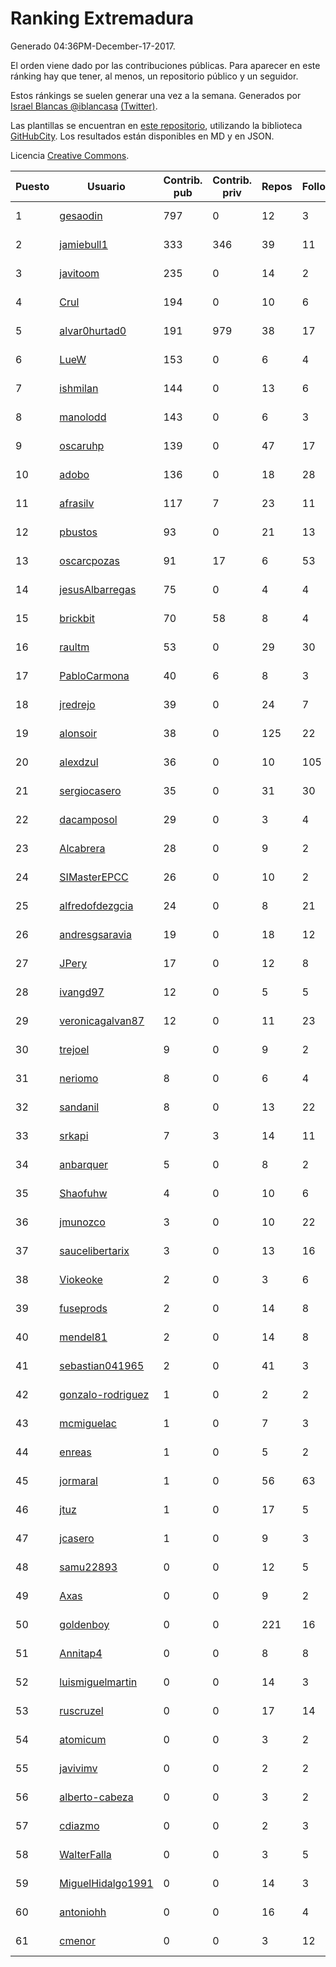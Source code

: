 # Ranking Extremadura

Generado 04:36PM-December-17-2017.

El orden viene dado por las contribuciones públicas. Para aparecer en este ránking hay que tener, al menos, un repositorio público y un seguidor.

Estos ránkings se suelen generar una vez a la semana. Generados por [Israel Blancas @iblancasa](https://github.com/iblancasa/) [(Twitter)](https://twitter.com/iblancasa).

Las plantillas se encuentran en [este repositorio](https://github.com/iblancasa/GH-Spanish-Ranking), utilizando la biblioteca [GitHubCity](https://github.com/iblancasa/GitHubCity). Los resultados están disponibles en MD y en JSON.

Licencia [Creative Commons](https://creativecommons.org/licenses/by/4.0/).

| Puesto   |  Usuario  | Contrib. pub | Contrib. priv |Repos| Followers | Desde |  Avatar  |
|----------|-----------|--------------|---------------|-----|-----------|-------|----------|
|1|[gesaodin](https://github.com/gesaodin)|797|0|12|3|2015-03-13|![gesaodin](https://avatars2.githubusercontent.com/u/11463651)|
|2|[jamiebull1](https://github.com/jamiebull1)|333|346|39|11|2013-03-09|![jamiebull1](https://avatars2.githubusercontent.com/u/3817160)|
|3|[javitoom](https://github.com/javitoom)|235|0|14|2|2015-09-16|![javitoom](https://avatars2.githubusercontent.com/u/14310769)|
|4|[Crul](https://github.com/Crul)|194|0|10|6|2013-09-29|![Crul](https://avatars3.githubusercontent.com/u/5569741)|
|5|[alvar0hurtad0](https://github.com/alvar0hurtad0)|191|979|38|17|2011-10-15|![alvar0hurtad0](https://avatars3.githubusercontent.com/u/1130114)|
|6|[LueW](https://github.com/LueW)|153|0|6|4|2016-07-06|![LueW](https://avatars0.githubusercontent.com/u/20323507)|
|7|[ishmilan](https://github.com/ishmilan)|144|0|13|6|2014-10-07|![ishmilan](https://avatars1.githubusercontent.com/u/9059414)|
|8|[manolodd](https://github.com/manolodd)|143|0|6|3|2013-08-08|![manolodd](https://avatars1.githubusercontent.com/u/5189679)|
|9|[oscaruhp](https://github.com/oscaruhp)|139|0|47|17|2011-06-18|![oscaruhp](https://avatars0.githubusercontent.com/u/859116)|
|10|[adobo](https://github.com/adobo)|136|0|18|28|2011-05-09|![adobo](https://avatars1.githubusercontent.com/u/776565)|
|11|[afrasilv](https://github.com/afrasilv)|117|7|23|11|2014-10-15|![afrasilv](https://avatars2.githubusercontent.com/u/9256924)|
|12|[pbustos](https://github.com/pbustos)|93|0|21|13|2013-12-06|![pbustos](https://avatars1.githubusercontent.com/u/6126487)|
|13|[oscarcpozas](https://github.com/oscarcpozas)|91|17|6|53|2013-01-27|![oscarcpozas](https://avatars3.githubusercontent.com/u/3399621)|
|14|[jesusAlbarregas](https://github.com/jesusAlbarregas)|75|0|4|4|2015-11-05|![jesusAlbarregas](https://avatars3.githubusercontent.com/u/15678914)|
|15|[brickbit](https://github.com/brickbit)|70|58|8|4|2016-06-02|![brickbit](https://avatars2.githubusercontent.com/u/19708065)|
|16|[raultm](https://github.com/raultm)|53|0|29|30|2011-03-09|![raultm](https://avatars3.githubusercontent.com/u/659494)|
|17|[PabloCarmona](https://github.com/PabloCarmona)|40|6|8|3|2015-06-25|![PabloCarmona](https://avatars0.githubusercontent.com/u/13056386)|
|18|[jredrejo](https://github.com/jredrejo)|39|0|24|7|2011-08-27|![jredrejo](https://avatars2.githubusercontent.com/u/1008178)|
|19|[alonsoir](https://github.com/alonsoir)|38|0|125|22|2012-09-23|![alonsoir](https://avatars1.githubusercontent.com/u/2405946)|
|20|[alexdzul](https://github.com/alexdzul)|36|0|10|105|2012-06-29|![alexdzul](https://avatars2.githubusercontent.com/u/1907359)|
|21|[sergiocasero](https://github.com/sergiocasero)|35|0|31|30|2015-02-03|![sergiocasero](https://avatars1.githubusercontent.com/u/10833202)|
|22|[dacamposol](https://github.com/dacamposol)|29|0|3|4|2016-01-27|![dacamposol](https://avatars3.githubusercontent.com/u/16921751)|
|23|[Alcabrera](https://github.com/Alcabrera)|28|0|9|2|2017-02-23|![Alcabrera](https://avatars0.githubusercontent.com/u/25983224)|
|24|[SIMasterEPCC](https://github.com/SIMasterEPCC)|26|0|10|2|2017-03-16|![SIMasterEPCC](https://avatars2.githubusercontent.com/u/26468069)|
|25|[alfredofdezgcia](https://github.com/alfredofdezgcia)|24|0|8|21|2016-11-08|![alfredofdezgcia](https://avatars2.githubusercontent.com/u/23337512)|
|26|[andresgsaravia](https://github.com/andresgsaravia)|19|0|18|12|2011-06-13|![andresgsaravia](https://avatars1.githubusercontent.com/u/847815)|
|27|[JPery](https://github.com/JPery)|17|0|12|8|2015-02-18|![JPery](https://avatars0.githubusercontent.com/u/11062553)|
|28|[ivangd97](https://github.com/ivangd97)|12|0|5|5|2014-05-06|![ivangd97](https://avatars1.githubusercontent.com/u/7497049)|
|29|[veronicagalvan87](https://github.com/veronicagalvan87)|12|0|11|23|2016-10-07|![veronicagalvan87](https://avatars0.githubusercontent.com/u/22678056)|
|30|[trejoel](https://github.com/trejoel)|9|0|9|2|2014-12-05|![trejoel](https://avatars2.githubusercontent.com/u/10090873)|
|31|[neriomo](https://github.com/neriomo)|8|0|6|4|2015-01-17|![neriomo](https://avatars1.githubusercontent.com/u/10569358)|
|32|[sandanil](https://github.com/sandanil)|8|0|13|22|2016-10-07|![sandanil](https://avatars1.githubusercontent.com/u/22678110)|
|33|[srkapi](https://github.com/srkapi)|7|3|14|11|2015-02-08|![srkapi](https://avatars1.githubusercontent.com/u/10909126)|
|34|[anbarquer](https://github.com/anbarquer)|5|0|8|2|2016-05-03|![anbarquer](https://avatars0.githubusercontent.com/u/19173067)|
|35|[Shaofuhw](https://github.com/Shaofuhw)|4|0|10|6|2015-12-11|![Shaofuhw](https://avatars3.githubusercontent.com/u/16259768)|
|36|[jmunozco](https://github.com/jmunozco)|3|0|10|22|2012-11-23|![jmunozco](https://avatars0.githubusercontent.com/u/2869841)|
|37|[saucelibertarix](https://github.com/saucelibertarix)|3|0|13|16|2016-10-07|![saucelibertarix](https://avatars1.githubusercontent.com/u/22678042)|
|38|[Viokeoke](https://github.com/Viokeoke)|2|0|3|6|2015-10-23|![Viokeoke](https://avatars0.githubusercontent.com/u/15265427)|
|39|[fuseprods](https://github.com/fuseprods)|2|0|14|8|2012-12-15|![fuseprods](https://avatars0.githubusercontent.com/u/3052275)|
|40|[mendel81](https://github.com/mendel81)|2|0|14|8|2012-07-18|![mendel81](https://avatars3.githubusercontent.com/u/1996771)|
|41|[sebastian041965](https://github.com/sebastian041965)|2|0|41|3|2013-10-07|![sebastian041965](https://avatars1.githubusercontent.com/u/5628346)|
|42|[gonzalo-rodriguez](https://github.com/gonzalo-rodriguez)|1|0|2|2|2013-04-02|![gonzalo-rodriguez](https://avatars2.githubusercontent.com/u/4035127)|
|43|[mcmiguelac](https://github.com/mcmiguelac)|1|0|7|3|2014-05-07|![mcmiguelac](https://avatars2.githubusercontent.com/u/7512450)|
|44|[enreas](https://github.com/enreas)|1|0|5|2|2011-11-07|![enreas](https://avatars1.githubusercontent.com/u/1179213)|
|45|[jormaral](https://github.com/jormaral)|1|0|56|63|2011-06-03|![jormaral](https://avatars1.githubusercontent.com/u/827073)|
|46|[jtuz](https://github.com/jtuz)|1|0|17|5|2011-12-01|![jtuz](https://avatars2.githubusercontent.com/u/1232719)|
|47|[jcasero](https://github.com/jcasero)|1|0|9|3|2012-05-06|![jcasero](https://avatars3.githubusercontent.com/u/1710851)|
|48|[samu22893](https://github.com/samu22893)|0|0|12|5|2013-10-30|![samu22893](https://avatars1.githubusercontent.com/u/5812967)|
|49|[Axas](https://github.com/Axas)|0|0|9|2|2015-03-04|![Axas](https://avatars3.githubusercontent.com/u/11320626)|
|50|[goldenboy](https://github.com/goldenboy)|0|0|221|16|2009-05-27|![goldenboy](https://avatars0.githubusercontent.com/u/89311)|
|51|[Annitap4](https://github.com/Annitap4)|0|0|8|8|2010-08-30|![Annitap4](https://avatars1.githubusercontent.com/u/381260)|
|52|[luismiguelmartin](https://github.com/luismiguelmartin)|0|0|14|3|2012-07-07|![luismiguelmartin](https://avatars1.githubusercontent.com/u/1935342)|
|53|[ruscruzel](https://github.com/ruscruzel)|0|0|17|14|2013-07-09|![ruscruzel](https://avatars3.githubusercontent.com/u/4977448)|
|54|[atomicum](https://github.com/atomicum)|0|0|3|2|2014-01-13|![atomicum](https://avatars1.githubusercontent.com/u/6386399)|
|55|[javivimv](https://github.com/javivimv)|0|0|2|2|2014-02-17|![javivimv](https://avatars2.githubusercontent.com/u/6708850)|
|56|[alberto-cabeza](https://github.com/alberto-cabeza)|0|0|3|2|2013-12-19|![alberto-cabeza](https://avatars2.githubusercontent.com/u/6225528)|
|57|[cdiazmo](https://github.com/cdiazmo)|0|0|2|3|2014-09-23|![cdiazmo](https://avatars0.githubusercontent.com/u/8872502)|
|58|[WalterFalla](https://github.com/WalterFalla)|0|0|3|5|2015-02-10|![WalterFalla](https://avatars3.githubusercontent.com/u/10943040)|
|59|[MiguelHidalgo1991](https://github.com/MiguelHidalgo1991)|0|0|14|3|2015-02-03|![MiguelHidalgo1991](https://avatars2.githubusercontent.com/u/10829078)|
|60|[antoniohh](https://github.com/antoniohh)|0|0|16|4|2016-02-03|![antoniohh](https://avatars1.githubusercontent.com/u/17055656)|
|61|[cmenor](https://github.com/cmenor)|0|0|3|12|2016-10-07|![cmenor](https://avatars3.githubusercontent.com/u/22678047)|
